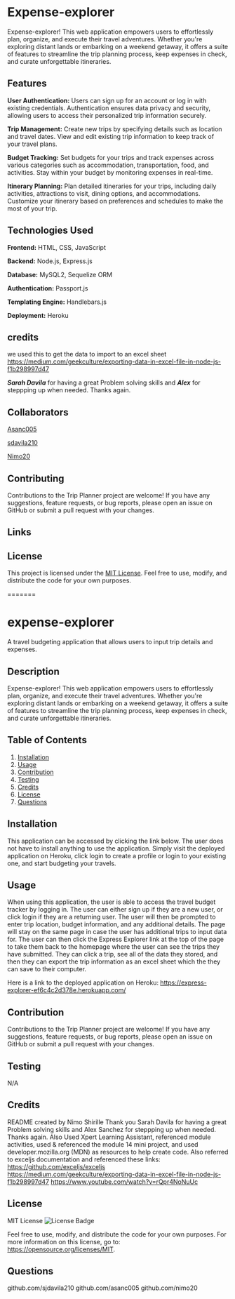 
# Expense-explorer

Expense-explorer! This web application empowers users to effortlessly plan, organize, and execute their travel adventures. Whether you're exploring distant lands or embarking on a weekend getaway, it offers a suite of features to streamline the trip planning process, keep expenses in check, and curate unforgettable itineraries.

## Features

 **User Authentication:** Users can sign up for an account or log in with existing credentials. Authentication ensures data privacy and security, allowing users to access their personalized trip information securely.

**Trip Management:** Create new trips by specifying details such as location and travel dates. View and edit existing trip information to keep track of your travel plans.

**Budget Tracking:** Set budgets for your trips and track expenses across various categories such as accommodation, transportation, food, and activities. Stay within your budget by monitoring expenses in real-time.

 **Itinerary Planning:** Plan detailed itineraries for your trips, including daily activities, attractions to visit, dining options, and accommodations. Customize your itinerary based on preferences and schedules to make the most of your trip.

## Technologies Used
**Frontend:** HTML, CSS, JavaScript

 **Backend:** Node.js, Express.js

 **Database:** MySQL2, Sequelize ORM

 **Authentication:** Passport.js

 **Templating Engine:** Handlebars.js

 **Deployment:** Heroku

## credits

we used this to get the data to import to an excel sheet https://medium.com/geekculture/exporting-data-in-excel-file-in-node-js-f1b298997d47

***Sarah Davila*** for having a great Problem solving skills and ***Alex*** for steppping up when needed. Thanks again.

## Collaborators

[Asanc005](https://avatars.githubusercontent.com/u/145960833?v=4)

[sdavila210](https://avatars.githubusercontent.com/u/147965326?v=4)

[Nimo20](https://github.com/account)

## Contributing
Contributions to the Trip Planner project are welcome! If you have any suggestions, feature requests, or bug reports, please open an issue on GitHub or submit a pull request with your changes.

## Links


## License
This project is licensed under the [MIT License](LICENSE). Feel free to use, modify, and distribute the code for your own purposes.


=======
# expense-explorer
A travel budgeting application that allows users to input trip details and expenses.

## Description
 Expense-explorer! This web application empowers users to effortlessly plan, organize, and execute their travel adventures. Whether you're exploring distant lands or embarking on a weekend getaway, it offers a suite of features to streamline the trip planning process, keep expenses in check, and curate unforgettable itineraries.

  ## Table of Contents
  1. [Installation](#installation)
  2. [Usage](#usage)
  3. [Contribution](#contribution)
  4. [Testing](#testing)
  5. [Credits](#credits)
  6. [License](#license)
  7. [Questions](#questions)

  ## Installation
  This application can be accessed by clicking the link below. The user does not have to install anything to use the application. Simply visit the deployed application on Heroku, click login to create a profile or login to your existing one, and start budgeting your travels. 

  ## Usage

  When using this application, the user is able to access the travel budget tracker by logging in. The user can either sign up if they are a new user, or click login if they are a returning user. The user will then be prompted to enter trip location, budget information, and any additional details. The page will stay on the same page in case the user has additional trips to input data for. The user can then click the Express Explorer link at the top of the page to take them back to the homepage where the user can see the trips they have submitted. They can click a trip, see all of the data they stored, and then they can export the trip information as an excel sheet which the they can save to their computer. 

  Here is a link to the deployed application on Heroku:
  https://express-explorer-ef6c4c2d378e.herokuapp.com/
  

  ## Contribution
  Contributions to the Trip Planner project are welcome! If you have any suggestions, feature requests, or bug reports, please open an issue on GitHub or submit a pull request with your changes.

  ## Testing
  N/A

  ## Credits
  README created by Nimo Shirille
  Thank you Sarah Davila for having a great Problem solving skills and Alex Sanchez for steppping up when needed. Thanks again.
  Also Used Xpert Learning Assistant, referenced module activities, used & referenced the module 14 mini project, and used developer.mozilla.org (MDN) as resources to help create code. Also referred to exceljs documentation and referenced these links:
   https://github.com/exceljs/exceljs
   https://medium.com/geekculture/exporting-data-in-excel-file-in-node-js-f1b298997d47
   https://www.youtube.com/watch?v=rQpr4NoNuUc
  

  ## License
  MIT License
  ![License Badge](https://img.shields.io/badge/License-MIT-yellow.svg)
  
  Feel free to use, modify, and distribute the code for your own purposes.
  For more information on this license, go to: https://opensource.org/licenses/MIT.


  ## Questions
  github.com/sjdavila210
  github.com/asanc005
  github.com/nimo20
